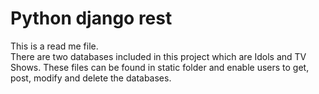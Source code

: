 # Python django rest
This is a read me file. <br>
There are two databases included in this project which are Idols and TV Shows. 
These files can be found in static folder and enable users to get, post, modify and delete the databases.
